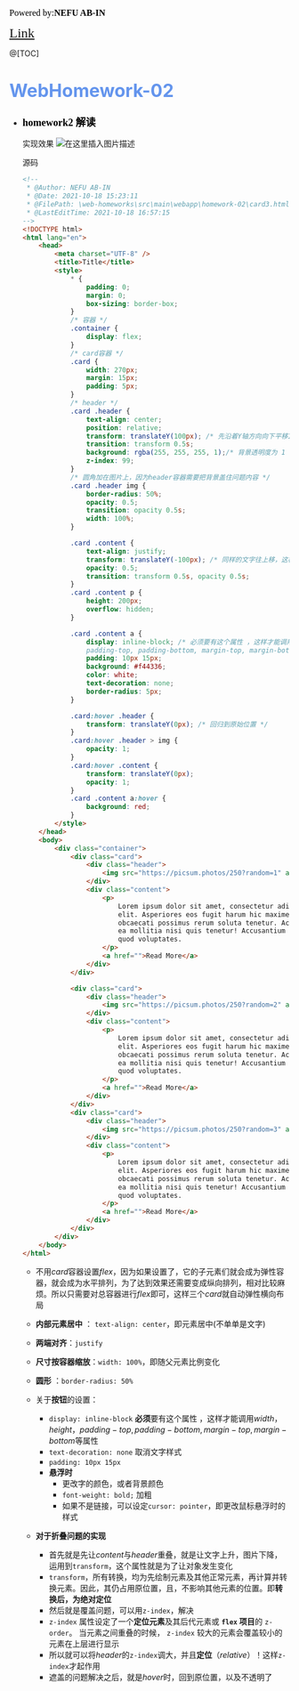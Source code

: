 <font color=#000000	size=3 face=楷体>Powered by:**NEFU AB-IN**</font>

<font color=#FFA500 size=5 face=楷体>[Link](https://codeforces.com/contest/1592)</font>

@[TOC]

# <font color=#6495ED size=6 >WebHomework-02</font>

* ### <font color=#000000 size=4 face=粗体>homework2 解读</font>

  实现效果
  ![在这里插入图片描述](https://img-blog.csdnimg.cn/51262e31e85d4aabb286953e01d61a0a.gif#pic_center)

  

  源码

  ```html
  <!--
   * @Author: NEFU AB-IN
   * @Date: 2021-10-18 15:23:11
   * @FilePath: \web-homeworks\src\main\webapp\homework-02\card3.html
   * @LastEditTime: 2021-10-18 16:57:15
  -->
  <!DOCTYPE html>
  <html lang="en">
      <head>
          <meta charset="UTF-8" />
          <title>Title</title>
          <style>
              * {
                  padding: 0;
                  margin: 0;
                  box-sizing: border-box;
              }
              /* 容器 */
              .container {
                  display: flex;
              }
              /* card容器 */
              .card {
                  width: 270px;
                  margin: 15px;
                  padding: 5px;
              }
              /* header */
              .card .header {
                  text-align: center;
                  position: relative;
                  transform: translateY(100px); /* 先沿着Y轴方向向下平移100px */
                  transition: transform 0.5s;
                  background: rgba(255, 255, 255, 1);/* 背景透明度为 1 */
                  z-index: 99;
              }
              /* 圆角加在图片上，因为header容器需要把背景盖住问题内容 */
              .card .header img {
                  border-radius: 50%;
                  opacity: 0.5;
                  transition: opacity 0.5s;
                  width: 100%;
              }
  
              .card .content {
                  text-align: justify;
                  transform: translateY(-100px); /* 同样的文字往上移，这样header就与文字重叠 */
                  opacity: 0.5;
                  transition: transform 0.5s, opacity 0.5s;
              }
              .card .content p {
                  height: 200px;
                  overflow: hidden;
              }
  
              .card .content a {
                  display: inline-block; /* 必须要有这个属性 ，这样才能调用width，height，
                  padding-top, padding-bottom, margin-top, margin-bottom，等属性*/
                  padding: 10px 15px;
                  background: #f44336;
                  color: white;
                  text-decoration: none;
                  border-radius: 5px;
              }
  
              .card:hover .header {
                  transform: translateY(0px); /* 回归到原始位置 */
              }
              .card:hover .header > img {
                  opacity: 1;
              }
              .card:hover .content {
                  transform: translateY(0px);
                  opacity: 1;
              }
              .card .content a:hover {
                  background: red;
              }
          </style>
      </head>
      <body>
          <div class="container">
              <div class="card">
                  <div class="header">
                      <img src="https://picsum.photos/250?random=1" alt="face" />
                  </div>
                  <div class="content">
                      <p>
                          Lorem ipsum dolor sit amet, consectetur adipisicing
                          elit. Asperiores eos fugit harum hic maxime neque,
                          obcaecati possimus rerum soluta tenetur. Accusamus amet
                          ea mollitia nisi quis tenetur! Accusantium facilis quis
                          quod voluptates.
                      </p>
                      <a href="">Read More</a>
                  </div>
              </div>
  
              <div class="card">
                  <div class="header">
                      <img src="https://picsum.photos/250?random=2" alt="face" />
                  </div>
                  <div class="content">
                      <p>
                          Lorem ipsum dolor sit amet, consectetur adipisicing
                          elit. Asperiores eos fugit harum hic maxime neque,
                          obcaecati possimus rerum soluta tenetur. Accusamus amet
                          ea mollitia nisi quis tenetur! Accusantium facilis quis
                          quod voluptates.
                      </p>
                      <a href="">Read More</a>
                  </div>
              </div>
              <div class="card">
                  <div class="header">
                      <img src="https://picsum.photos/250?random=3" alt="face" />
                  </div>
                  <div class="content">
                      <p>
                          Lorem ipsum dolor sit amet, consectetur adipisicing
                          elit. Asperiores eos fugit harum hic maxime neque,
                          obcaecati possimus rerum soluta tenetur. Accusamus amet
                          ea mollitia nisi quis tenetur! Accusantium facilis quis
                          quod voluptates.
                      </p>
                      <a href="">Read More</a>
                  </div>
              </div>
          </div>
      </body>
  </html>
  ```

  * 不用$card$容器设置$flex$，因为如果设置了，它的子元素们就会成为弹性容器，就会成为水平排列，为了达到效果还需要变成纵向排列，相对比较麻烦。所以只需要对总容器进行$flex$即可，这样三个$card$就自动弹性横向布局
  * **内部元素居中** ： `text-align: center`，即元素居中(不单单是文字)
  * **两端对齐**：`justify`

  * **尺寸按容器缩放**：`width: 100%`，即随父元素比例变化
  * **圆形** ：`border-radius: 50%`
  * 关于**按钮**的设置：
    * `display: inline-block` **必须**要有这个属性 ，这样才能调用$width，height，padding-top, padding-bottom, margin-top, margin-bottom$等属性
    * `text-decoration: none` 取消文字样式
    * `padding: 10px 15px`
    * **悬浮时**
      * 更改字的颜色，或者背景颜色
      * `font-weight: bold;` 加粗
      * 如果不是链接，可以设定`cursor: pointer`，即更改鼠标悬浮时的样式
  * **对于折叠问题的实现**
    * 首先就是先让$content$与$header$重叠，就是让文字上升，图片下降，运用到`transform`，这个属性就是为了让对象发生变化
    * `transform`，所有转换，均为先绘制元素及其他正常元素，再计算并转换元素。因此，其仍占用原位置，且，不影响其他元素的位置。即**转换后，为绝对定位**
    * 然后就是覆盖问题，可以用`z-index`，解决
    * `z-index` 属性设定了一个**定位元素**及其后代元素或 **`flex` 项目**的 `z-order`。 当元素之间重叠的时候， `z-index` 较大的元素会覆盖较小的元素在上层进行显示
    * 所以就可以将$header$的`z-index`调大，并且**定位**（$relative$）！这样`z-index`才起作用
    * 遮盖的问题解决之后，就是$hover$时，回到原位置，以及不透明了